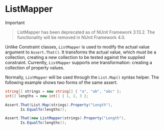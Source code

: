 # ListMapper

> [!IMPORTANT]
> > ListMapper has been deprecated as of NUnit Framework 3.13.2. The functionality will be removed in NUnit Framework 4.0.

Unlike Constraint classes, `ListMapper` is used to modify the actual
value argument to `Assert.That()`. It transforms the actual value, which
must be a collection, creating a new collection to be tested against the
supplied constraint. Currently, `ListMapper` supports one transformation: creating
a collection of property values.

Normally, `ListMapper` will be used through the `List.Map()` syntax helper. The following example
shows two forms of the same assert.

```csharp
string[] strings = new string[] { "a", "ab", "abc" };
int[] lengths = new int[] { 1, 2, 3 };

Assert.That(List.Map(strings).Property("Length"),
       Is.EqualTo(lengths));

Assert.That(new ListMapper(strings).Property("Length"),
       Is.EqualTo(lengths));
```
